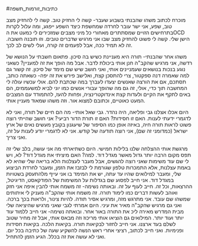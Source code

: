 #כתיבות_זורמות_תשפה 

מוכרח לכתוב משהו שהבנתי בשבוע שעבר- קשה לי החזיק טוב. קשה לי להחזיק מצב טוב, שפע, אני ישר עובר לחרדה שמחשפת כיצד השפע ייפגע, ומה עלול לקרות בתרחישים הזויים שמסתתרים מאחורי כל מיני מצבים שמזכירים לי כמעט את הOCD הישן שלי. קשה לי פשוט להחזיק מצב שבו אני מרגיש שדברים טובים. וזו תובנה חשובה. זה לא תמיד ככה, אבל לפעמים זה קורה, ועלי לשים לב לכך.


משהו אחר שהבנתי- תורה היא מעניינת כשיש בה סיכון. פתאום חשבתי על הנושא של רדשה, אני מרגיש שהקב"ה חנן אותי ביכולת לדבר. אבל מה הופך את זה למעניין? כשאני נוגע בנכות בנושאים שעמניינים אותי, ואני חושב שיש שם מימד של סיכון. זה קשור גם למה שאמרה דנה ספקטור, צרי להתסכן קצת, ואלישב פירש את זה יפה- כשאתה כותב, תסתכם, אם את הורצה שאנשים יצעדו לעברך במה שכתבת להם. אולי עכשיו עולה לי המחשבה תוך כדי, אולי, זה גם מה שהופך עבורי אנשים כמו יוני לביא למשעממים, הם באים לתקף את הקיים ולעדות קצת אינדוקטרינציה, ופחות להעז, להתמודד עם המצבים המעט כאוטיים, וכתובם למצוא אור. וזה משהו שמאוד מעניין אותי.


היום אכלו אצלנו גבי ופליאה, היה נהדר. גבי שאל אותי- מה הם חיים של תורה, ואני לא לדגמרי ידעתי לענות. האם זו חסידות? האם זו תורת הדור רביעי? אני חושב שהייתי רוצה פשוט לראות תורה חיה, באיזה אופן כמו הסיפור של שיעגנון בקובץ מעשים נאים של ארץ ישראל (כמדומני זה שם), אני רוצה תודעה של קודש. אני לא לדגמרי יודע לענות על זה, ואני צריך.

מרגשת אותי ההצלחה שלנו בלילות חמישי. היום כשתיארתי מה אני עושה, בלב שלי זה תפס מקום הרבה יותר גדול מאשר מגדל דוד. למה? האם מיציתי את מגדל דוד? לא, ויש לי שם עוד משימות שאני רוצה להגשים, אבל מעבר לעצלנות הלא בריאה שלי שהיא לא באמת עצלנות, אלא התמכרות טלפון שגורמת לי לבזבז את הזמן, ומעבר לחרדת הביצוע שלי, ומעבר למילואים שהיו עד עתה, יש את המימד בו אני עייף מלהתעסק בשטויות במגדל דוד. אני חייב לפסוע שם בגדלות על המשימות של הפודקאסט, הדיגיטל, ההרצאות, וכל זה. חייב לעוף על זה.
ובאותה נשימה- זה משמח אותי להבין איפה אני חזק ואוהב לעשות דברים כמו לימוד תורה. זה משמח אותי שהקב"ה מעניק לי איתותים שמשהו שם עובד. אני מתרגש מזה, ומרגיש אסיר תודה. להיות צינור, ולראות בכך ברכה.
ואני גם מרגיש שהקב"ה מאיר את עיני. היום אמרתי לגבי שאני מרגיש שהיציאה שלי מבית המדרש מאירה ליכ את התורה באור אחר.
ובואתה נשימה- אני חייב ללמוד עוד יותר ועוד יותר. המילואים גם הוציאו אותי מריכוז וזה מבאס אותי, אבל זה מחיר שטוב לשלם בעד ארצנו.
אני חייב לחזור לבקיאות תורה. בקיאות הלכה. בקיאות חסידות ופנימיות.
ואני חייב לכתוב, רציצי אחרי ראש הנשה להשקיע שעה של כתיבה בכל יום. ואני לא עושה את זה בכלל. הגיע הזמן להתחיל.




